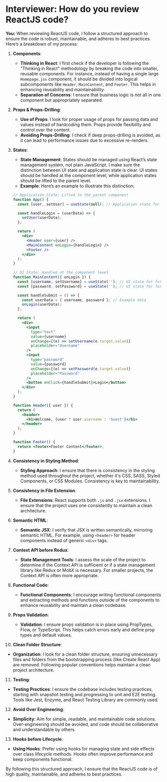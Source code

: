 # Interviewer: How do you review ReactJS code?

**You:** When reviewing ReactJS code, I follow a structured approach to ensure the code is robust, maintainable, and adheres to best practices. Here’s a breakdown of my process:

1. **Components**:
   - **Thinking in React**: I first check if the developer is following the "Thinking in React" methodology by breaking the code into smaller, reusable components. For instance, instead of having a single large `Homepage.jsx` component, it should be divided into logical subcomponents like `Header`, `MainContent`, and `Footer`. This helps in enhancing reusability and maintainability.
   - **Separation of Concerns**: I ensure that business logic is not all in one component but appropriately separated.

2. **Props & Props-Drilling**:
   - **Use of Props**: I look for proper usage of props for passing data and values instead of hardcoding them. Props provide flexibility and control over the content.
   - **Avoiding Props-Drilling**: I check if deep props-drilling is avoided, as it can lead to performance issues due to excessive re-renders.

3. **States**:
   - **State Management**: States should be managed using React’s state management system, not plain JavaScript. I make sure the distinction between UI state and application state is clear. UI states should be handled at the component level, while application states should be lifted to the parent level.
   - **Example**: Here’s an example to illustrate this distinction:

   ```jsx
   // Application State: Lifted to the parent component
   function App() {
     const [user, setUser] = useState(null); // Application state for user data

     const handleLogin = (userData) => {
       setUser(userData);
     };

     return (
       <div>
         <Header user={user} />
         <MainContent onLogin={handleLogin} />
         <Footer />
       </div>
     );
   }

   // UI State: Handled at the component level
   function MainContent({ onLogin }) {
     const [username, setUsername] = useState(''); // UI state for form input
     const [password, setPassword] = useState(''); // UI state for form input

     const handleSubmit = () => {
       const userData = { username, password }; // Example data
       onLogin(userData);
     };

     return (
       <div>
         <input
           type="text"
           value={username}
           onChange={(e) => setUsername(e.target.value)}
           placeholder="Username"
         />
         <input
           type="password"
           value={password}
           onChange={(e) => setPassword(e.target.value)}
           placeholder="Password"
         />
         <button onClick={handleSubmit}>Login</button>
       </div>
     );
   }

   function Header({ user }) {
     return (
       <header>
         <h1>Welcome, {user ? user.username : 'Guest'}</h1>
       </header>
     );
   }

   function Footer() {
     return <footer>Footer Content</footer>;
   }
   ```

4. **Consistency in Styling Method**:
   - **Styling Approach**: I ensure that there is consistency in the styling method used throughout the project, whether it's CSS, SASS, Styled Components, or CSS Modules. Consistency is key to maintainability.

5. **Consistency in File Extension**:
   - **File Extensions**: React supports both `.js` and `.jsx` extensions. I ensure that the project uses one consistently to maintain a clean architecture.

6. **Semantic HTML**:
   - **Semantic JSX**: I verify that JSX is written semantically, mirroring semantic HTML. For example, using `<header>` for header components instead of generic `<div>` tags.

7. **Context API before Redux**:
   - **State Management Tools**: I assess the scale of the project to determine if the Context API is sufficient or if a state management library like Redux or MobX is necessary. For smaller projects, the Context API is often more appropriate.

8. **Functional Code**:
   - **Functional Components**: I encourage writing functional components and extracting methods and functions outside of the components to enhance reusability and maintain a clean codebase.

9. **Props Validation**:
   - **Validation**: I ensure props validation is in place using PropTypes, Flow, or TypeScript. This helps catch errors early and define prop types and default values.

10. **Clean Folder Structure**:
   - **Organization**: I look for a clean folder structure, ensuring unnecessary files and folders from the bootstrapping process (like Create React App) are removed. Following popular conventions helps maintain a clean project architecture.

11. **Testing**:
   - **Testing Practices**: I ensure the codebase includes testing practices, starting with snapshot testing and progressing to unit and E2E testing. Tools like Jest, Enzyme, and React Testing Library are commonly used.

12. **Avoid Over Engineering**:
   - **Simplicity**: Aim for simple, readable, and maintainable code solutions. Over-engineering should be avoided, and code should be collaborative and understandable by others.

13. **Hooks before Lifecycle**:
   - **Using Hooks**: Prefer using hooks for managing state and side effects over class lifecycle methods. Hooks often improve performance and keep components functional.

By following this structured approach, I ensure that the ReactJS code is of high quality, maintainable, and adheres to best practices.
